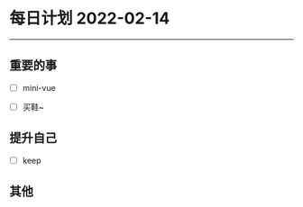 #  每日计划 2022-02-14
---
## 重要的事
- [ ]  mini-vue
- [ ]  买鞋~




## 提升自己
- [ ]  keep
  



## 其他








